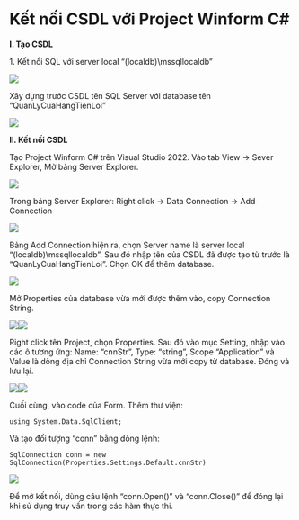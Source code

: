 <h1>Kết nối CSDL với Project Winform C#</h1>

**I. Tạo CSDL**

1\. Kết nối SQL với server local “(localdb)\mssqllocaldb”

![](images/Aspose.Words.f0e5952f-f0aa-4c6d-9893-6d41311d8697.001.png)

Xây dựng trước CSDL tên SQL Server với database tên “QuanLyCuaHangTienLoi”

![](images/Aspose.Words.f0e5952f-f0aa-4c6d-9893-6d41311d8697.002.png)

**II. Kết nối CSDL**

Tạo Project Winform C# trên Visual Studio 2022. Vào tab View -> Sever Explorer, Mở bảng Server Explorer.

![](images/Aspose.Words.f0e5952f-f0aa-4c6d-9893-6d41311d8697.003.png)

Trong bảng Server Explorer: Right click -> Data Connection -> Add Connection

![](images/Aspose.Words.f0e5952f-f0aa-4c6d-9893-6d41311d8697.004.png)

Bảng Add Connection hiện ra, chọn Server name là server local “(localdb)\mssqllocaldb”. Sau đó nhập tên của CSDL đã được tạo từ trước là “QuanLyCuaHangTienLoi”. Chọn OK để thêm database.

![](images/Aspose.Words.f0e5952f-f0aa-4c6d-9893-6d41311d8697.005.png)

Mở Properties của database vừa mới được thêm vào, copy Connection String.

![](images/Aspose.Words.f0e5952f-f0aa-4c6d-9893-6d41311d8697.006.png)![](images/Aspose.Words.f0e5952f-f0aa-4c6d-9893-6d41311d8697.007.png)

Right click tên Project, chọn Properties. Sau đó vào mục Setting, nhập vào các ô tương ứng: Name: “cnnStr”, Type: “string”, Scope “Application” và Value là dòng địa chỉ Connection String vừa mới copy từ database. Đóng và lưu lại.

![](images/Aspose.Words.f0e5952f-f0aa-4c6d-9893-6d41311d8697.008.png)![](images/Aspose.Words.f0e5952f-f0aa-4c6d-9893-6d41311d8697.009.png)

Cuối cùng, vào code của Form. Thêm thư viện:

`using System.Data.SqlClient;`

Và tạo đối tượng “conn” bằng dòng lệnh:

`SqlConnection conn = new SqlConnection(Properties.Settings.Default.cnnStr)`

![](images/Aspose.Words.f0e5952f-f0aa-4c6d-9893-6d41311d8697.010.png)

Để mở kết nối, dùng câu lệnh “conn.Open()” và “conn.Close()” để đóng lại khi sử dụng truy vấn trong các hàm thực thi.

